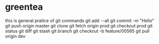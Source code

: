 # greentea
this is general pratice of git commands
git add --all
git commit -m "Hello"
git push origin master
git clone <Path>
git fetch origin prod
git checkout prod
git status
git diff
git stash
git branch
git checkout -b feature/00565
git pull origin dev
